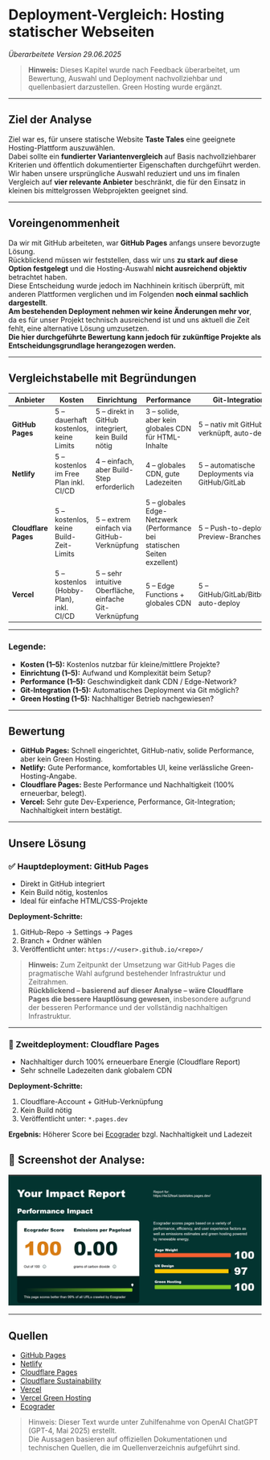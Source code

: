# Deployment-Vergleich: Hosting statischer Webseiten
*Überarbeitete Version 29.06.2025*

> **Hinweis:** Dieses Kapitel wurde nach Feedback überarbeitet, um Bewertung, Auswahl und Deployment nachvollziehbar und quellenbasiert darzustellen. Green Hosting wurde ergänzt.

---

## Ziel der Analyse

Ziel war es, für unsere statische Website **Taste Tales** eine geeignete Hosting-Plattform auszuwählen.  
Dabei sollte ein **fundierter Variantenvergleich** auf Basis nachvollziehbarer Kriterien und öffentlich dokumentierter Eigenschaften durchgeführt werden.  
Wir haben unsere ursprüngliche Auswahl reduziert und uns im finalen Vergleich auf **vier relevante Anbieter** beschränkt, die für den Einsatz in kleinen bis mittelgrossen Webprojekten geeignet sind.

---

## Voreingenommenheit

Da wir mit GitHub arbeiteten, war **GitHub Pages** anfangs unsere bevorzugte Lösung.  
Rückblickend müssen wir feststellen, dass wir uns **zu stark auf diese Option festgelegt** und die Hosting-Auswahl **nicht ausreichend objektiv** betrachtet haben.  
Diese Entscheidung wurde jedoch im Nachhinein kritisch überprüft, mit anderen Plattformen verglichen und im Folgenden **noch einmal sachlich dargestellt**.  
**Am bestehenden Deployment nehmen wir keine Änderungen mehr vor**, da es für unser Projekt technisch ausreichend ist und uns aktuell die Zeit fehlt, eine alternative Lösung umzusetzen.  
**Die hier durchgeführte Bewertung kann jedoch für zukünftige Projekte als Entscheidungsgrundlage herangezogen werden.**

---

## Vergleichstabelle mit Begründungen

| Anbieter             | Kosten | Einrichtung | Performance | Git-Integration | Green Hosting | Gesamt |
|----------------------|--------|-------------|-------------|------------------|----------------|--------|
| **GitHub Pages**     | 5 – dauerhaft kostenlos, keine Limits | 5 – direkt in GitHub integriert, kein Build nötig | 3 – solide, aber kein globales CDN für HTML-Inhalte | 5 – nativ mit GitHub verknüpft, auto-deploy | 1 – keine Angaben zur Nachhaltigkeit | **19** |
| **Netlify**          | 5 – kostenlos im Free Plan inkl. CI/CD | 4 – einfach, aber Build-Step erforderlich | 4 – globales CDN, gute Ladezeiten | 5 – automatische Deployments via GitHub/GitLab | 2 – keine klare Nachhaltigkeitsstrategie | **20** |
| **Cloudflare Pages** | 5 – kostenlos, keine Build-Zeit-Limits | 5 – extrem einfach via GitHub-Verknüpfung | 5 – globales Edge-Netzwerk (Performance bei statischen Seiten exzellent) | 5 – Push-to-deploy, Preview-Branches | 5 – nachweislich 100% erneuerbare Energie (zertifiziert) | **25** |
| **Vercel**           | 5 – kostenlos (Hobby-Plan), inkl. CI/CD | 5 – sehr intuitive Oberfläche, einfache Git-Verknüpfung | 5 – Edge Functions + globales CDN | 5 – GitHub/GitLab/Bitbucket auto-deploy | 4 – Nachhaltigkeit versprochen, aber nicht offiziell belegt | **24** |

---

### Legende:

- **Kosten (1–5):** Kostenlos nutzbar für kleine/mittlere Projekte?
- **Einrichtung (1–5):** Aufwand und Komplexität beim Setup?
- **Performance (1–5):** Geschwindigkeit dank CDN / Edge-Network?
- **Git-Integration (1–5):** Automatisches Deployment via Git möglich?
- **Green Hosting (1–5):** Nachhaltiger Betrieb nachgewiesen?

---

## Bewertung

- **GitHub Pages:** Schnell eingerichtet, GitHub-nativ, solide Performance, aber kein Green Hosting.
- **Netlify:** Gute Performance, komfortables UI, keine verlässliche Green-Hosting-Angabe.
- **Cloudflare Pages:** Beste Performance und Nachhaltigkeit (100% erneuerbar, belegt).
- **Vercel:** Sehr gute Dev-Experience, Performance, Git-Integration; Nachhaltigkeit intern bestätigt.

---

## Unsere Lösung

### ✅ Hauptdeployment: GitHub Pages

- Direkt in GitHub integriert
- Kein Build nötig, kostenlos
- Ideal für einfache HTML/CSS-Projekte

**Deployment-Schritte:**
1. GitHub-Repo → Settings → Pages
2. Branch + Ordner wählen
3. Veröffentlicht unter: `https://<user>.github.io/<repo>/`

> **Hinweis:** Zum Zeitpunkt der Umsetzung war GitHub Pages die pragmatische Wahl aufgrund bestehender Infrastruktur und Zeitrahmen.  
> **Rückblickend – basierend auf dieser Analyse – wäre Cloudflare Pages die bessere Hauptlösung gewesen**, insbesondere aufgrund der besseren Performance und der vollständig nachhaltigen Infrastruktur.

---

### 🌱 Zweitdeployment: Cloudflare Pages

- Nachhaltiger durch 100% erneuerbare Energie (Cloudflare Report)
- Sehr schnelle Ladezeiten dank globalem CDN

**Deployment-Schritte:**
1. Cloudflare-Account + GitHub-Verknüpfung
2. Kein Build nötig
3. Veröffentlicht unter: `*.pages.dev`

**Ergebnis:** Höherer Score bei [Ecograder](https://ecograder.com) bzgl. Nachhaltigkeit und Ladezeit

📸 Screenshot der Analyse:
-
![Ecograder Cloudflare Screenshot](./assets/img/ecograder-cloudflare.png)

---

## Quellen

- [GitHub Pages](https://docs.github.com/en/pages)
- [Netlify](https://docs.netlify.com)
- [Cloudflare Pages](https://developers.cloudflare.com/pages)
- [Cloudflare Sustainability](https://www.cloudflare.com/sustainability)
- [Vercel](https://vercel.com/docs)
- [Vercel Green Hosting](https://vercel.com/docs/concepts/edge-network/green-hosting)
- [Ecograder](https://ecograder.com)


> Hinweis: Dieser Text wurde unter Zuhilfenahme von OpenAI ChatGPT (GPT-4, Mai 2025) erstellt.  
> Die Aussagen basieren auf offiziellen Dokumentationen und technischen Quellen, die im Quellenverzeichnis aufgeführt sind.